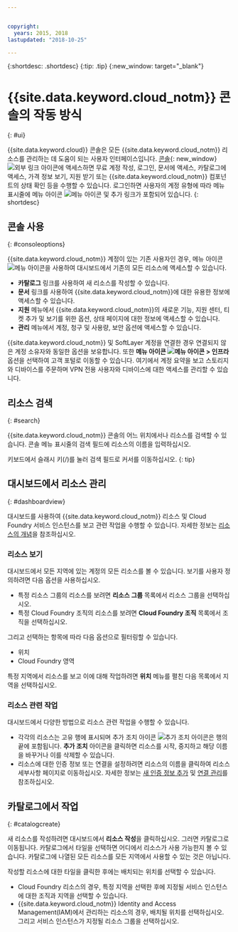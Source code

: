 ```yaml
---


copyright:
  years: 2015, 2018
lastupdated: "2018-10-25"

---
```


{:shortdesc: .shortdesc}
{:tip: .tip}
{:new_window: target="_blank"}

# {{site.data.keyword.cloud_notm}} 콘솔의 작동 방식
{: #ui}

{{site.data.keyword.cloud}} 콘솔은 모든 {{site.data.keyword.cloud_notm}} 리소스를 관리하는 데 도움이 되는 사용자 인터페이스입니다. [콘솔](https://console.bluemix.net){: new_window} ![외부 링크 아이콘](../icons/launch-glyph.svg "외부 링크 아이콘")에 액세스하면 무료 계정 작성, 로그인, 문서에 액세스, 카탈로그에 액세스, 가격 정보 보기, 지원 받기 또는 {{site.data.keyword.cloud_notm}} 컴포넌트의 상태 확인 등을 수행할 수 있습니다. 로그인하면 사용자의 계정 유형에 따라 메뉴 표시줄에 메뉴 아이콘 ![메뉴 아이콘](../icons/icon_hamburger.svg) 및 추가 링크가 포함되어 있습니다.
{: shortdesc}

## 콘솔 사용
{: #consoleoptions}

{{site.data.keyword.cloud_notm}} 계정이 있는 기존 사용자인 경우, 메뉴 아이콘 ![메뉴 아이콘](../icons/icon_hamburger.svg)을 사용하여 대시보드에서 기존의 모든 리소스에 액세스할 수 있습니다.
  * **카탈로그** 링크를 사용하여 새 리소스를 작성할 수 있습니다.
  * **문서** 링크를 사용하여 {{site.data.keyword.cloud_notm}}에 대한 유용한 정보에 액세스할 수 있습니다.
  * **지원** 메뉴에서 {{site.data.keyword.cloud_notm}}의 새로운 기능, 지원 센터, 티켓 추가 및 보기를 위한 옵션, 상태 페이지에 대한 정보에 액세스할 수 있습니다.
  * **관리** 메뉴에서 계정, 청구 및 사용량, 보안 옵션에 액세스할 수 있습니다.

{{site.data.keyword.cloud_notm}} 및 SoftLayer 계정을 연결한 경우 연결되지 않은 계정 소유자와 동일한 옵션을 보유합니다. 또한 **메뉴 아이콘 ![메뉴 아이콘](../icons/icon_hamburger.svg)  > 인프라** 옵션을 선택하여 고객 포털로 이동할 수 있습니다. 여기에서 계정 요약을 보고 스토리지와 디바이스를 주문하며 VPN 전용 사용자와 디바이스에 대한 액세스를 관리할 수 있습니다.

## 리소스 검색
{: #search}

{{site.data.keyword.cloud_notm}} 콘솔의 어느 위치에서나 리소스를 검색할 수 있습니다. 콘솔 메뉴 표시줄의 검색 필드에 리소스의 이름을 입력하십시오.

키보드에서 슬래시 키(/)를 눌러 검색 필드로 커서를 이동하십시오.
{: tip}

## 대시보드에서 리소스 관리
{: #dashboardview}

대시보드를 사용하여 {{site.data.keyword.cloud_notm}} 리소스 및 Cloud Foundry 서비스 인스턴스를 보고 관련 작업을 수행할 수 있습니다. 자세한 정보는 [리소스의 개념](/docs/resources/acct_resources.html#resource)을 참조하십시오.

### 리소스 보기

대시보드에서 모든 지역에 있는 계정의 모든 리소스를 볼 수 있습니다. 보기를 사용자 정의하려면 다음 옵션을 사용하십시오.

  * 특정 리소스 그룹의 리소스를 보려면 **리소스 그룹** 목록에서 리소스 그룹을 선택하십시오.
  * 특정 Cloud Foundry 조직의 리소스를 보려면 **Cloud Foundry 조직** 목록에서 조직을 선택하십시오.

그리고 선택하는 항목에 따라 다음 옵션으로 필터링할 수 있습니다.

  * 위치
  * Cloud Foundry 영역
  
특정 지역에서 리소스를 보고 이에 대해 작업하려면 **위치** 메뉴를 펼친 다음 목록에서 지역을 선택하십시오.

### 리소스 관련 작업

대시보드에서 다양한 방법으로 리소스 관련 작업을 수행할 수 있습니다.

  * 각각의 리소스는 고유 행에 표시되며 추가 조치 아이콘 ![추가 조치 아이콘](../icons/overflow-menu.svg)은 행의 끝에 포함됩니다. **추가 조치** 아이콘을 클릭하면 리소스를 시작, 중지하고 해당 이름을 바꾸거나 이를 삭제할 수 있습니다.
  * 리소스에 대한 인증 정보 또는 연결을 설정하려면 리소스의 이름을 클릭하여 리소스 세부사항 페이지로 이동하십시오. 자세한 정보는 [새 인증 정보 추가](/docs/resources/service_credentials.html) 및 [연결 관리](/docs/resources/connecting_apps.html#connect_app)를 참조하십시오.

## 카탈로그에서 작업
{: #catalogcreate}

새 리소스를 작성하려면 대시보드에서 **리소스 작성**을 클릭하십시오. 그러면 카탈로그로 이동됩니다. 카탈로그에서 타일을 선택하면 어디에서 리소스가 사용 가능한지 볼 수 있습니다. 카탈로그에 나열된 모든 리소스를 모든 지역에서 사용할 수 있는 것은 아닙니다.

작성할 리소스에 대한 타일을 클릭한 후에는 배치되는 위치를 선택할 수 있습니다.

  * Cloud Foundry 리소스의 경우, 특정 지역을 선택한 후에 지정될 서비스 인스턴스에 대한 조직과 지역을 선택할 수 있습니다.
  * {{site.data.keyword.cloud_notm}} Identity and Access Management(IAM)에서 관리하는 리소스의 경우, 배치될 위치를 선택하십시오. 그리고 서비스 인스턴스가 지정될 리소스 그룹을 선택하십시오.
